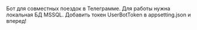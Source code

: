 Бот для совместных поездок в Телеграмме.
Для работы нужна локальная БД MSSQL.
Добавить токен UserBotToken в appsetting.json и вперед!
